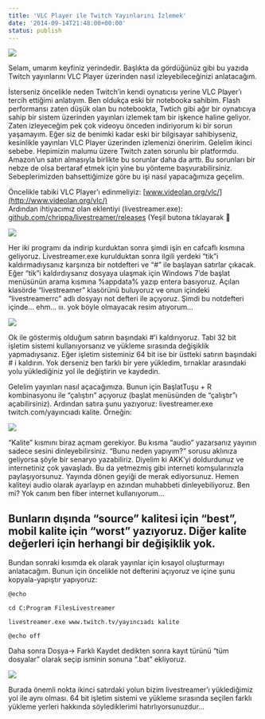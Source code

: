 ```yaml
---
title: 'VLC Player ile Twitch Yayınlarını İzlemek'
date: '2014-09-14T21:48:00+00:00'
status: publish
---
```

[![](https://2.bp.blogspot.com/-vyzriaxCA1k/VBYMZxuq6VI/AAAAAAAAADQ/lUoTwoxGhnA/s1600/Ads%C4%B1z2.jpg)](http://2.bp.blogspot.com/-vyzriaxCA1k/VBYMZxuq6VI/AAAAAAAAADQ/lUoTwoxGhnA/s1600/Ads%C4%B1z2.jpg)

Selam, umarım keyfiniz yerindedir. Başlıkta da gördüğünüz gibi bu yazıda Twitch yayınlarını VLC Player üzerinden nasıl izleyebileceğinizi anlatacağım.

İsterseniz öncelikle neden Twitch’in kendi oynatıcısı yerine VLC Player’ı tercih ettiğimi anlatıyım. Ben oldukça eski bir notebooka sahibim. Flash performansı zaten düşük olan bu notebookta, Twtich gibi ağır bir oynatıcıya sahip bir sistem üzerinden yayınları izlemek tam bir işkence haline geliyor. Zaten izleyeceğim pek çok videoyu önceden indiriyorum ki bir sorun yaşamayım. Eğer siz de benimki kadar eski bir bilgisayar sahibiyseniz, kesinlikle yayınları VLC Player üzerinden izlemenizi öneririm. Gelelim ikinci sebebe. Hepimizin malumu üzere Twitch zaten sorunlu bir platformdu. Amazon’un satın almasıyla birlikte bu sorunlar daha da arttı. Bu sorunları bir nebze de olsa bertaraf etmek için yine bu yönteme başvurabilirsiniz. Sebeplerimizden bahsettiğimize göre bu işi nasıl yapacağımıza geçelim.

Öncelikle tabiki VLC Player’ı edinmeliyiz: [www.videolan.org/vlc/](http://www.videolan.org/vlc/)  
Ardından ihtiyacımız olan eklentiyi (livestreamer.exe): [github.com/chrippa/livestreamer/releases](http://github.com/chrippa/livestreamer/releases) (Yeşil butona tıklayarak 🙂

[![](https://4.bp.blogspot.com/-FINOeXSfuvg/VBYDbUyEgLI/AAAAAAAAACg/v-tz_551-To/s1600/Ads%C4%B1z.jpg)](http://4.bp.blogspot.com/-FINOeXSfuvg/VBYDbUyEgLI/AAAAAAAAACg/v-tz_551-To/s1600/Ads%C4%B1z.jpg)

Her iki programı da indirip kurduktan sonra şimdi işin en cafcaflı kısmına geliyoruz. Livestreamer.exe kurulduktan sonra ilgili yerdeki “tik”i kaldırmadıysanız karşınıza bir notdefteri ve “#” ile başlayan satırlar çıkacak. Eğer “tik”i kaldırdıysanız dosyaya ulaşmak için Windows 7’de başlat menüsünün arama kısmına %appdata% yazıp entera basıyoruz. Açılan klasörde “livestreamer” klasörünü buluyoruz ve onun içindeki “livestreamerrc” adlı dosyayı not defteri ile açıyoruz. Şimdi bu notdefteri içinde… ehm… ııı. yok böyle olmayacak resim atıyorum…

[![](https://2.bp.blogspot.com/-tOMWjLBQYPQ/VBYF0Z4Q5gI/AAAAAAAAACs/YC3U8oa_oHY/s1600/Ads%C4%B1z3.jpg)](http://2.bp.blogspot.com/-tOMWjLBQYPQ/VBYF0Z4Q5gI/AAAAAAAAACs/YC3U8oa_oHY/s1600/Ads%C4%B1z3.jpg)

Ok ile göstermiş olduğum satırın başındaki #’i kaldırıyoruz. Tabi 32 bit işletim sistemi kullanıyorsanız ve yükleme sırasında değişiklik yapmadıysanız. Eğer işletim sisteminiz 64 bit ise bir üstteki satırın başındaki # i kaldırın. Yok derseniz ben farklı bir yere yükledim, tırnaklar arasındaki yolu yüklediğiniz yol ile değiştirin ve kaydedin.

Gelelim yayınları nasıl açacağımıza. Bunun için BaşlatTuşu + R kombinasyonu ile “çalıştırı” açıyoruz (başlat menüsünden de “çalıştır”ı açabilirsiniz). Ardından satıra şunu yazıyoruz: livestreamer.exe twitch.com/yayıncıadı kalite. Örneğin:

[![](https://1.bp.blogspot.com/-EvhXeXYlMm4/VBYIhaXQrCI/AAAAAAAAAC4/DeD5vUn_DR8/s1600/Ads%C4%B1z4.jpg#mid)](http://1.bp.blogspot.com/-EvhXeXYlMm4/VBYIhaXQrCI/AAAAAAAAAC4/DeD5vUn_DR8/s1600/Ads%C4%B1z4.jpg)

“Kalite” kısmını biraz açmam gerekiyor. Bu kısma “audio” yazarsanız yayının sadece sesini dinleyebilirsiniz. “Bunu neden yapıyım?” sorusu aklınıza geliyorsa şöyle bir senaryo yazabiliriz. Diyelim ki AKK’yi doldurdunuz ve internetiniz çok yavaşladı. Bu da yetmezmiş gibi interneti komşularınızla paylaşıyorsunuz. Yayında dönen geyiği de merak ediyorsunuz. Hemen kaliteyi audio olarak ayarlayıp en azından muhabbeti dinleyebiliyoruz. Ben mi? Yok canım ben fiber internet kullanıyorum…

Bunların dışında “source” kalitesi için “best”, mobil kalite için “worst” yazıyoruz. Diğer kalite değerleri için herhangi bir değişiklik yok.
---------------------------------------------------------------------------------------------------------------------------------------------

Bundan sonraki kısımda ek olarak yayınlar için kısayol oluşturmayı anlatacağım. Bunun için öncelikle not defterini açıyoruz ve içine şunu kopyala-yapıştır yapıyoruz:
```
@echo

cd C:Program FilesLivestreamer

livestreamer.exe www.twitch.tv/yayıncıadı kalite

@echo off
```

Daha sonra Dosya-> Farklı Kaydet dedikten sonra kayıt türünü “tüm dosyalar” olarak seçip isminin sonuna “.bat” ekliyoruz.

[![](https://1.bp.blogspot.com/-40My11fCjbI/VBYMZ_cC6qI/AAAAAAAAADE/2Hdc8U5vuvY/s1600/Ads%C4%B1z5.jpg#mid)](http://1.bp.blogspot.com/-40My11fCjbI/VBYMZ_cC6qI/AAAAAAAAADE/2Hdc8U5vuvY/s1600/Ads%C4%B1z5.jpg)

Burada önemli nokta ikinci satırdaki yolun bizim livestreamer’ı yüklediğimiz yol ile aynı olması. 64 bit işletim sistemi ve yükleme sırasında seçilen farklı yükleme yerleri hakkında söylediklerimi hatırlıyorsunuzdur…